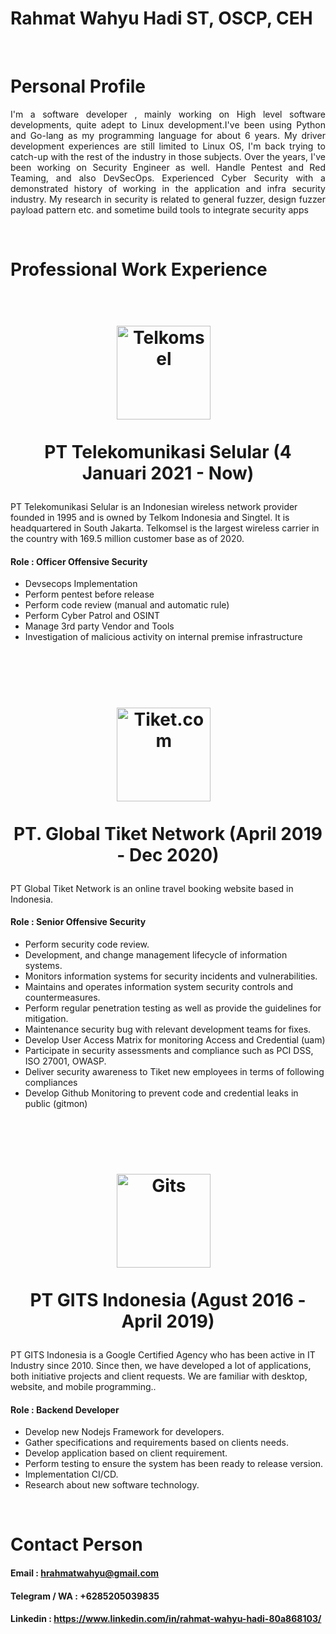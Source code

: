 # Rahmat Wahyu Hadi ST, OSCP, CEH



&nbsp;

# Personal Profile

 <p style="text-align: justify; letter-spacing: 0.002em;">
	I'm a software developer , mainly working on High level software developments, quite adept to Linux development.I've been using Python and Go-lang as my programming language for about 6 years. My driver development experiences are still limited to Linux OS, I'm back trying to catch-up with the rest of the industry in those subjects. Over the years, I've been working on Security Engineer as well. Handle Pentest and Red Teaming, and also DevSecOps. Experienced Cyber
Security with a demonstrated history of working in the application and infra security industry. My research in security is
related to general fuzzer, design fuzzer payload pattern etc. and sometime build tools to integrate security apps
</p>

&nbsp;

# Professional Work Experience
<h1 align="Center">
  <br>
  <a href="https://www.telkomsel.co.id"><img src="https://www.telkomsel.com/sites/default/files/mainlogo-2022-rev.png" width="150px" alt="Telkomsel"></a> 
  &nbsp;

  PT Telekomunikasi Selular (4 Januari 2021 - Now)

</h1>


PT Telekomunikasi Selular is an Indonesian wireless network provider founded in 1995 and is owned by Telkom Indonesia and Singtel. It is headquartered in South Jakarta. Telkomsel is the largest wireless carrier in the country with 169.5 million customer base as of 2020.
#### Role : Officer Offensive Security

* Devsecops Implementation
* Perform pentest before release
* Perform code review (manual and automatic rule)
* Perform Cyber Patrol and OSINT
* Manage 3rd party Vendor and Tools
* Investigation of malicious activity on internal premise infrastructure



&nbsp;

<h1 align="Center">
  <br>
  <a href="https://tiket.com"><img src="https://s-light.tiket.photos/t/01E25EBZS3W0FY9GTG6C42E1SE/original/logo/2020/09/01/7379dfd8-c9cc-4fb9-896f-6374a766cefc-1598927204969-fab786a46eee63c306f89837093520a4.png" width="150px" alt="Tiket.com"></a> 
  &nbsp;

  PT. Global Tiket Network (April 2019 - Dec 2020)

</h1>


PT Global Tiket Network is an online travel booking website based in Indonesia.

#### Role : Senior Offensive Security
* Perform security code review.
* Development, and change management lifecycle of information systems.
* Monitors information systems for security incidents and vulnerabilities.
* Maintains and operates information system security controls and countermeasures.
* Perform regular penetration testing as well as provide the guidelines for mitigation.
* Maintenance security bug with relevant development teams for fixes.
* Develop User Access Matrix for monitoring Access and Credential (uam)
* Participate in security assessments and compliance such as PCI DSS, ISO 27001, OWASP.
* Deliver security awareness to Tiket new employees in terms of following compliances
* Develop Github Monitoring to prevent code and credential leaks in public (gitmon)


&nbsp;
<h1 align="Center">
  <br>
  <a href="https://gits.id"><img src="https://gits.id/wp-content/uploads/2020/09/Logo-Main.png" width="150px" alt="Gits"></a> 
  &nbsp;

 PT GITS Indonesia (Agust 2016 - April 2019)

</h1>



PT GITS Indonesia is a Google Certified Agency who has been active in IT Industry since 2010. Since then, we have developed a lot of applications, both initiative projects and client requests. We are familiar with desktop, website, and mobile programming..

#### Role : Backend Developer
* Develop new Nodejs Framework for developers.
* Gather specifications and requirements based on clients needs.
* Develop application based on client requirement.
* Perform testing to ensure the system has been ready to release version.
* Implementation CI/CD.
* Research about new software technology.


&nbsp;
# Contact Person
#### Email          : hrahmatwahyu@gmail.com  
#### Telegram / WA  : +6285205039835
#### Linkedin       : https://www.linkedin.com/in/rahmat-wahyu-hadi-80a868103/
